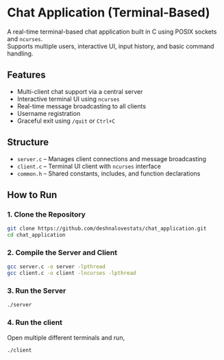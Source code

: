 # Chat Application (Terminal-Based)

A real-time terminal-based chat application built in C using POSIX sockets and `ncurses`.  
Supports multiple users, interactive UI, input history, and basic command handling.

## Features

- Multi-client chat support via a central server
- Interactive terminal UI using `ncurses`
- Real-time message broadcasting to all clients
- Username registration
- Graceful exit using `/quit` or `Ctrl+C`

## Structure

- `server.c` – Manages client connections and message broadcasting
- `client.c` – Terminal UI client with `ncurses` interface
- `common.h` – Shared constants, includes, and function declarations

## How to Run

### 1. Clone the Repository

```bash
git clone https://github.com/deshnalovestats/chat_application.git
cd chat_application
```

### 2. Compile the Server and Client
```bash
gcc server.c -o server -lpthread
gcc client.c -o client -lncurses -lpthread
```
### 3. Run the Server 
```bash
./server
```

### 4. Run the client
Open multiple different terminals and run,
  ```bash
  ./client

